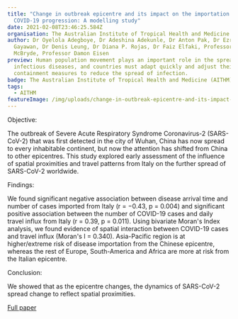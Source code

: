 ```yaml
---
title: "Change in outbreak epicentre and its impact on the importation risks of
  COVID-19 progression: A modelling study"
date: 2021-02-08T23:46:25.584Z
organisation: The Australian Institute of Tropical Health and Medicine (AITHM)
author: Dr Oyelola Adegboye, Dr Adeshina Adekunle, Dr Anton Pak, Dr Ezra
  Gayawan, Dr Denis Leung, Dr Diana P. Rojas, Dr Faiz Elfaki, Professor Emma
  McBryde, Professor Damon Eisen
preview: Human population movement plays an important role in the spread of
  infectious diseases, and countries must adapt quickly and adjust their
  containment measures to reduce the spread of infection.
badge: The Australian Institute of Tropical Health and Medicine (AITHM)
tags:
  - AITHM
featureImage: /img/uploads/change-in-outbreak-epicentre-and-its-impact-on-the-importation-risks-of-covid-19-progression-a-modelling-study.jpeg
---
```

Objective:

The outbreak of Severe Acute Respiratory Syndrome Coronavirus-2 (SARS-CoV-2) that was first detected in the city of Wuhan, China has now spread to every inhabitable continent, but now the attention has shifted from China to other epicentres. This study explored early assessment of the influence of spatial proximities and travel patterns from Italy on the further spread of SARS-CoV-2 worldwide.

Findings:

We found significant negative association between disease arrival time and number of cases imported from Italy (r = −0.43, p = 0.004) and significant positive association between the number of COVID-19 cases and daily travel influx from Italy (r = 0.39, p = 0.011). Using bivariate Moran's Index analysis, we found evidence of spatial interaction between COVID-19 cases and travel influx (Moran's I = 0.340). Asia-Pacific region is at higher/extreme risk of disease importation from the Chinese epicentre, whereas the rest of Europe, South-America and Africa are more at risk from the Italian epicentre.

Conclusion:

We showed that as the epicentre changes, the dynamics of SARS-CoV-2 spread change to reflect spatial proximities.

[Full paper](https://www.ncbi.nlm.nih.gov/pmc/articles/PMC7871106/)